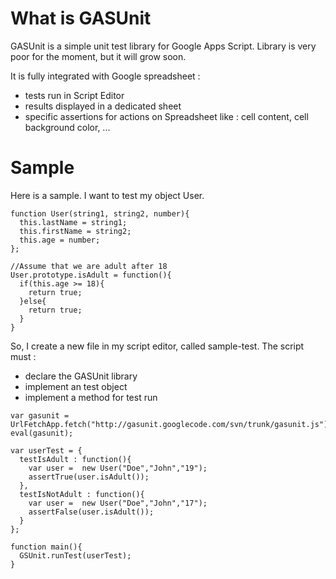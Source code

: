 # What is GASUnit #
GASUnit is a simple unit test library for Google Apps Script.
Library is very poor for the moment, but it will grow soon.

It is fully integrated with Google spreadsheet :
  * tests run in Script Editor
  * results displayed in a dedicated sheet
  * specific assertions for actions on Spreadsheet like : cell content, cell background color, ...

# Sample #

Here is a sample. I want to test my object User.

```
function User(string1, string2, number){
  this.lastName = string1;
  this.firstName = string2;
  this.age = number;
};

//Assume that we are adult after 18
User.prototype.isAdult = function(){
  if(this.age >= 18){
    return true;
  }else{
    return true;
  }
}
```

So, I create a new file in my script editor, called sample-test.
The script must :
  * declare the GASUnit library
  * implement an test object
  * implement a method for test run

```
var gasunit = UrlFetchApp.fetch("http://gasunit.googlecode.com/svn/trunk/gasunit.js").getContentText();
eval(gasunit);

var userTest = {
  testIsAdult : function(){
    var user =  new User("Doe","John","19");
    assertTrue(user.isAdult());
  },
  testIsNotAdult : function(){
    var user =  new User("Doe","John","17");
    assertFalse(user.isAdult());
  }
};

function main(){  
  GSUnit.runTest(userTest);
}
```